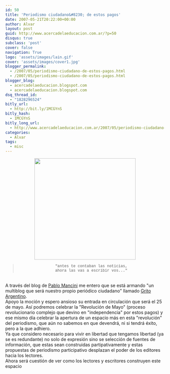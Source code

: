 ```yaml
---
id: 50
title: 'Periodismo ciudadano&#8230; de estos pagos'
date: 2007-05-21T20:22:00+00:00
author: Alvar
layout: post
guid: http://www.acercadelaeducacion.com.ar/?p=50
disqus: true
subclass: 'post'
cover: false
navigation: True
logo: 'assets/images/lain.gif'
cover: 'assets/images/cover1.jpg'
blogger_permalink:
  - /2007/05/periodismo-ciudadano-de-estos-pagos.html
  - /2007/05/periodismo-ciudadano-de-estos-pagos.html
blogger_blog:
  - acercadelaeducacion.blogspot.com
  - acercadelaeducacion.blogspot.com
dsq_thread_id:
  - "1828296524"
bitly_url:
  - http://bit.ly/1MCGYnS
bitly_hash:
  - 1MCGYnS
bitly_long_url:
  - http://www.acercadelaeducacion.com.ar/2007/05/periodismo-ciudadano-de-estos-pagos/
categories:
  - Alvar
tags:
  - misc
---
```

<a href="http://gritoargentino.com/themes/internet_services/images/gritoargentinod.jpg"><img style="display:block;text-align:center;cursor:pointer;width:320px;margin:0 auto 10px;" src="http://gritoargentino.com/themes/internet_services/images/gritoargentinod.jpg" alt="" border="0" /></a><div style="text-align:center;color:rgb(0, 102, 0);"><blockquote><span style="font-family:Courier New;"><span style="font-size:85%;"> "antes te contaban las noticias,<br />ahora las vas a escribir vos..."</span></span></blockquote></div><br />A través del blog de <a href="http://www.pablomancini.com.ar/nuevo-periodico-ciudadano-en-la-argentina/trackback/">Pablo Mancini</a> me entero que se está armando "un multiblog que será nuestro propio periódico ciudadano" llamado <a href="http://gritoargentino.com/">Grito Argentino</a>.<br />Apoyo la moción y espero ansioso su entrada en circulación que será el 25 de mayo. Así podremos celebrar la "Revolución de Mayo" (proceso revolucionario complejo que devino en "independencia" por estos pagos) y ese mismo día celebrar la apertura de un espacio más en esta "revolución" del periodismo, que aún no sabemos en que devendrá, ni si tendrá éxito, pero a la que adhiero.<br />Ya que considero necesario para vivir en libertad que tengamos libertad (ya se es redundante) no solo de expresión sino se selección de fuentes de información, que estas sean construidas partipativamente y estas propuestas de periodismo participativo desplazan el poder de los editores hacia los lectores.<br />Ahora será cuestión de ver como los lectores y escritores construyen este espacio
